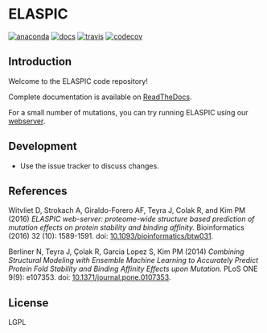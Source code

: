 # ELASPIC

[![anaconda](https://anaconda.org/kimlab/elaspic/badges/version.svg?style=flat-square)](https://anaconda.org/kimlab/elaspic)
[![docs](https://img.shields.io/badge/docs-latest-blue.svg?style=flat-square&?version=latest)](http://kimlaborg.github.io/elaspic)
[![travis](https://img.shields.io/travis/kimlaborg/elaspic.svg?style=flat-square)](https://travis-ci.org/kimlaborg/elaspic)
[![codecov](https://img.shields.io/codecov/c/github/kimlaborb/elaspic.svg?style=flat-square)](https://codecov.io/gh/kimlaborg/elaspic)


## Introduction

Welcome to the ELASPIC code repository!

Complete documentation is available on [ReadTheDocs](http://elaspic.readthedocs.io).

For a small number of mutations, you can try running ELASPIC using our [webserver](http://elaspic.kimlab.org).


## Development

- Use the issue tracker to discuss changes.


## References

Witvliet D, Strokach A, Giraldo-Forero AF, Teyra J, Colak R, and Kim PM (2016)
*ELASPIC web-server: proteome-wide structure based prediction of mutation effects on protein stability and binding affinity.* Bioinformatics (2016) 32 (10): 1589-1591. doi: [10.1093/bioinformatics/btw031](https://doi.org/10.1093/bioinformatics/btw031).

Berliner N, Teyra J, Çolak R, Garcia Lopez S, Kim PM (2014) *Combining Structural Modeling with Ensemble Machine Learning to Accurately Predict Protein Fold Stability and Binding Affinity Effects upon Mutation.* PLoS ONE 9(9): e107353. doi: [10.1371/journal.pone.0107353](https://doi.org/10.1371/journal.pone.0107353).


## License

LGPL
